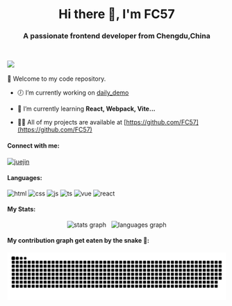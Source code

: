 <h1 align="center">Hi there 👋, I'm FC57</h1>

<h3 align="center">A passionate frontend developer from Chengdu,China</h3>

<br/>

<span><img src='https://visitor-badge.laobi.icu/badge?page_id=FC57.readme'/></span>

<p>🎉 Welcome to my code repository.</p>

- 🕖 I’m currently working on [daily_demo](https://github.com/FC57/daily_demo)

- 🌱 I’m currently learning **React, Webpack, Vite...**

- 👨‍💻 All of my projects are available at [https://github.com/FC57](https://github.com/FC57)

#### Connect with me:

<p>
  <a href="https://juejin.cn/user/3290196393082590/posts" target="blank"><img align="center" src="https://lf3-cdn-tos.bytescm.com/obj/static/xitu_juejin_web/6c61ae65d1c41ae8221a670fa32d05aa.svg" alt="juejin" height="40" width="40" /></a> 
</p>

#### Languages:

<p>
  <img src="https://cdn.jsdelivr.net/gh/devicons/devicon/icons/html5/html5-original.svg" height="40" width="52" alt="html"  />
  <img src="https://cdn.jsdelivr.net/gh/devicons/devicon/icons/css3/css3-original.svg" height="40" width="52" alt="css"  />
  <img src="https://cdn.jsdelivr.net/gh/devicons/devicon/icons/javascript/javascript-original.svg" height="40" width="52" alt="js"  />
  <img src="https://cdn.jsdelivr.net/gh/devicons/devicon/icons/typescript/typescript-original.svg" height="40" width="52" alt="ts"  />
  <img src="https://cdn.jsdelivr.net/gh/devicons/devicon/icons/vuejs/vuejs-original.svg" height="40" width="52" alt="vue"  />
  <img src="https://cdn.jsdelivr.net/gh/devicons/devicon/icons/react/react-original.svg" height="40" width="52" alt="react"  />
</p>

#### My Stats:

<p align="center">
  <img src="https://github-readme-stats.vercel.app/api?hide_title=false&hide_rank=true&hide=contribs&show_icons=true&include_all_commits=true&count_private=true&disable_animations=false&theme=vue-dark&locale=en&hide_border=false&username=FC57" height="160" alt="stats graph"  />
  &nbsp
  <img src="https://github-readme-stats.vercel.app/api/top-langs?locale=en&hide_title=false&layout=compact&card_width=350&langs_count=5&theme=vue-dark&hide_border=false&username=FC57" height="160" alt="languages graph"  />
</p>

#### My contribution graph get eaten by the snake 🐍:

<p align="center">
  <img src="https://github.com/FC57/FC57/blob/snake/github-contribution-grid-snake.svg" alt="contribution">
</p>
